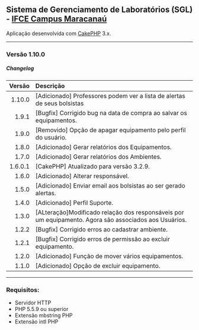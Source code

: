 ## Sistema de Gerenciamento de Laboratórios (SGL) - [IFCE Campus Maracanaú](https://ifce.edu.br/maracanau)

Aplicação desenvolvida com [CakePHP](http://cakephp.org) 3.x.

---------------------------------------------------------
### Versão 1.10.0

##### <i class="icon-file"></i> Changelog
 Versão   | Descrição 
---------:|:--------------------------------------------------------------
  1.10.0  | [Adicionado] Professores podem ver a lista de alertas de seus bolsistas
  1.9.1   | [Bugfix] Corrigido bug na data de compra ao salvar os equipamentos.
  1.9.0   | [Removido] Opção de apagar equipamento pelo perfil do usuário.
  1.8.0   | [Adicionado] Gerar relatórios dos Equipamentos.
  1.7.0   | [Adicionado] Gerar relatórios dos Ambientes.
  1.6.0.1 | [CakePHP] Atualizado para versão 3.2.9.
  1.6.0   | [Adicionado] Alterar responsável.
  1.5.0	  | [Adicionado] Enviar email aos bolsistas ao ser gerado alertas.
  1.4.0   | [Adicionado] Perfil Suporte.
  1.3.0   | [ALteração]Modificado relação dos responsáveis por um equipamento. Agora são associados aos Usuários.
  1.2.2   | [Bugfix] Corrigido erros ao cadastrar ambiente.
  1.2.1   | [Bugfix] Corrigido erros de permissão ao excluir equipamento.
  1.2.0   | [Adicionado] Função de mover vários equipamentos.
  1.1.0   | [Adicionado] Opção de excluir equipamento.

---------------------------------------------------------
### Requisitos:

- Servidor HTTP
- PHP 5.5.9 ou superior
- Extensão mbstring PHP 
- Extensão intl PHP
